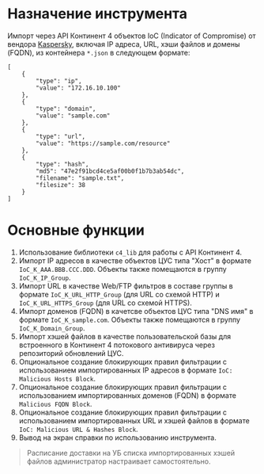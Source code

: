 # Назначение инструмента

Импорт через API Континент 4 объектов IoC (Indicator of Compromise) от вендора [Kaspersky](https://www.kaspersky.ru/enterprise-security/symphony-xdr?ysclid=lwkmdar83g581733449), включая IP адреса, URL, хэши файлов и домены (FQDN), из контейнера `*.json` в следующем формате:

```
[
    {
        "type": "ip",
        "value": "172.16.10.100"
    },
    {
        "type": "domain",
        "value": "sample.com"
    },
    {
        "type": "url",
        "value": "https://sample.com/resource"
    },
    {
        "type": "hash",
        "md5": "47e2f91bcd4ce5af00b0f1b7b3ab54dc",
        "filename": "sample.txt",
        "filesize": 38
    }
]
```

# Основные функции

1. Использование библиотеки `c4_lib` для работы с API Континент 4.
2. Импорт IP адресов в качестве объектов ЦУС типа "Хост" в формате `IoC_K_AAA.BBB.CCC.DDD`. Объекты также помещаются в группу `IoC_K_IP_Group`.
3. Импорт URL в качестве Web/FTP фильтров в составе группы в формате `IoC_K_URL_HTTP_Group` (для URL со схемой HTTP) и `IoC_K_URL_HTTPS_Group` (для URL со схемой HTTPS).
4. Импорт доменов (FQDN) в качетсве объектов ЦУС типа "DNS имя" в формате `IoC_K_sample.com`. Объекты также помещаются в группу `IoC_K_Domain_Group`.
5. Импорт хэшей файлов в качестве пользовательской базы для встроенного в Континент 4 потокового антивируса через репозиторий обновлений ЦУС.
6. Опциональное создание блокирующих правил фильтрации с использованием импортированных IP адресов в формате `IoC: Malicious Hosts Block`.
7. Опциональное создание блокирующих правил фильтрации с использованием импортированных доменов (FQDN) в формате `Malicious FQDN Block`.
8. Опциональное создание блокирующих правил фильтрации с использованием импортированных URL и хэшей файлов в формате `IoC: Malicious URL & Hashes Block`. 
6. Вывод на экран справки по использованию инструмента.

> Расписание доставки на УБ списка импортированных хэшей файлов администратор настраивает самостоятельно.

